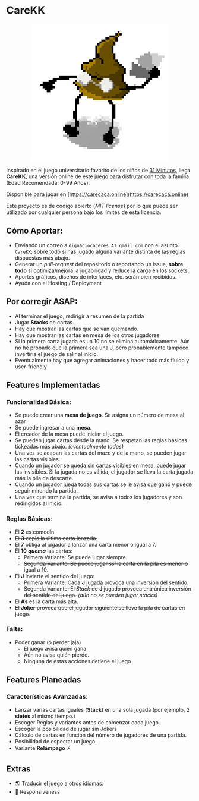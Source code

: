 # CareKK

<p align="center">
  <img src="https://raw.githubusercontent.com/dcaceresm/carekk/master/carekk-app/public/images/cacu.png">
</p>

Inspirado en el juego universitario favorito de los niños de [31 Minutos](https://es.wikipedia.org/wiki/31_minutos), llega **CareKK**, una versión online de este juego para disfrutar con toda la familia (Edad Recomendada: 0-99 Años).

Disponible para jugar en [https://carecaca.online](https://carecaca.online)

Este proyecto es de código abierto (*MIT license*) por lo que puede ser utilizado por cualquier persona bajo los límites de esta licencia.

## Cómo Aportar:
- Enviando un correo a `dignaciocaceres AT gmail com` con el asunto `CareKK`; sobre todo si has jugado alguna variante distinta de las reglas dispuestas más abajo. 
- Generar un *pull-request* del repositorio o reportando un issue, **sobre todo** si optimiza/mejora la jugabilidad y reduce la carga en los sockets.
- Aportes gráficos, diseños de interfaces, etc. serán bien recibidos.
- Ayuda con el Hosting / Deployment

## Por corregir ASAP:
- Al terminar el juego, redirigir a resumen de la partida
- Jugar **Stacks** de cartas.
- Hay que mostrar las cartas que se van quemando.
- Hay que mostrar las cartas en mesa de los otros jugadores
- Si la primera carta jugada es un 10 no se elimina automáticamente. Aún no he probado que la primera sea una J, pero probablemente tampoco invertiría el juego de salir al inicio.
- Eventualmente hay que agregar animaciones y hacer todo más fluido y user-friendly


## Features Implementadas

### Funcionalidad Básica:
- Se puede crear una **mesa de juego**. Se asigna un número de mesa al azar
- Se puede ingresar a una **mesa**.
- El creador de la mesa puede iniciar el juego.
- Se pueden jugar cartas desde la mano. Se respetan las reglas básicas tickeadas más abajo. *(eventualmente todas)*
- Una vez se acaban las cartas del mazo y de la mano, se pueden jugar las cartas visibles.
- Cuando un jugador se queda sin cartas visibles en mesa, puede jugar las invisibles. Si la jugada no es válida, el jugador se lleva la carta jugada más la pila de descarte.
- Cuando un jugador juega todas sus cartas se le avisa que ganó y puede seguir mirando la partida.
- Una vez que termina la partida, se avisa a todos los jugadores y son redirigidos al inicio.

### Reglas Básicas:
- El **2** es comodín.
- ~~El **3** copia la última carta lanzada.~~
- El **7** obliga al jugador a lanzar una carta menor o igual a 7.
- El **10** ***quema*** las cartas:
    - Primera Variante: Se puede jugar siempre.
    - ~~Segunda Variante: Se puede jugar *ssi* la carta en la pila es menor o igual a 10.~~
- El **J** invierte el sentido del juego:
    - Primera Variante: Cada **J** jugada provoca una inversión del sentido.
    - ~~Segunda Variante: El *Stack* de **J** jugado provoca una única inversión del sentido del juego.~~ *(aún no se pueden jugar stacks)*
- El **As** es la carta más alta.
- ~~El **Joker** provoca que el jugador siguiente se lleve la pila de cartas en juego.~~


### Falta:
- Poder ganar (ó perder jaja)
  - El juego avisa quién gana.
  - Aún no avisa quién pierde.
  - Ninguna de estas acciones detiene el juego





## Features Planeadas

### Características Avanzadas:
- Lanzar varias cartas iguales (**Stack**) en una sola jugada (por ejemplo, 2 **sietes** al mismo tiempo.)
- Escoger Reglas y variantes antes de comenzar cada juego.
- Escoger la posibilidad de jugar sin Jokers
- Cálculo de cartas en función del número de jugadores de una partida.
- Posibilidad de espectar un juego.
- Variante **Relámpago** ⚡


## Extras
- 🌎 Traducir el juego a otros idiomas. 
- 📱 Responsiveness 

